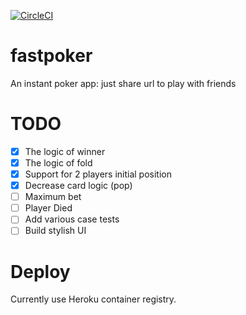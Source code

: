 [![CircleCI](https://circleci.com/gh/acro5piano/fastpoker.svg?style=svg)](https://circleci.com/gh/acro5piano/fastpoker)

# fastpoker

An instant poker app: just share url to play with friends

# TODO

- [x] The logic of winner
- [x] The logic of fold
- [x] Support for 2 players initial position
- [x] Decrease card logic (pop)
- [ ] Maximum bet
- [ ] Player Died
- [ ] Add various case tests
- [ ] Build stylish UI

# Deploy

Currently use Heroku container registry.
